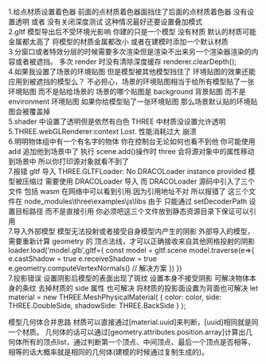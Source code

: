 1.给点材质设置着色器 前面的点材质着色器面挡住了后面的点材质着色器
没有设置透明 或者 没有关闭深度测试 这种情况最好还要设置叠加模式
<br>
2.gltf 模型导出后不受环境光影响
你建的只是一个模型 没有材质 默认的材质可能金属都太高了 将模型的材质金属都改小 或者在建模时添加一个默认材质
<br> 3.分窗口或者特效分层的时候需要多次渲染但是渲染不出来另一个渲染器渲染的内容或者被遮挡。
多次 render 时没有清除深度缓存 renderer.clearDepth();
<br> 4.如果我设置了场景的环境贴图 但是模型被其他模型挡住了 环境贴图的效果还能应用到被遮挡的模型么？
不必担心，场景的环境贴图相当于给所有模型贴了一张环境贴图 而不是贴给场景的
场景的哪个贴图是 background 背景贴图 而不是 environment 环境贴图
如果你给模型贴了一张环境贴图 那么场景默认贴的环境贴图会被覆盖掉
<br>
5.shader 中设置了透明但是依然有白色
THREE 中材质没设置允许透明
<br>
5.THREE.webGLRenderer:context Lost.
性能消耗过大 崩溃
<br> 6.明明物体组中有一个有名字的物体 你在控制台无论如何也看不到他
你可能使用 add 追加他到场景中了 执行 scene.add()操作时 three 会将源对象中的属性移动到场景中 所以你打印源对象就看不到了
<br> 7.报错 gltf 导入 THREE.GLTFLoader: No DRACOLoader instance provided
模型被压缩过 需要使用 DRACOLoader 导入 而 DRACOLoader 源码中引入了三个 文件 包括 wasm 在网络中可以看到引用.因为引用地址不对 所以报错了
这三个文件在 node_modules\three\examples\js\libs
由于 只能通过 setDecoderPath 设置目标路径 而不是直接引用 你必须吧这三个文件放到静态资源目录下保证可以引用
<br> 7.导入外部模型 模型无法投射或者接受自身模型内产生的阴影
外部导入的模型，需要重新计算 geometry 的 顶点法线，才可以正确接收来自其他网格投射的阴影
loader.load('model.glb',gltf={
const model = gltf.scene
model.traverse(e=>{
e.castShadow = true
e.receiveShadow = true
e.geometry.computeVertexNormals() // 解决方案
})
})
<br> 7.投影错误 设置阴影后模型的表面出现了斑纹
设置本身不接受阴影 可解决物体本身的条纹
去掉材质的 side 属性 也可解决
将材质的投影面设置为背面也可解决
let material = new THREE.MeshPhysicalMaterial( { color: color, side: THREE.DoubleSide, shadowSide: THREE.BackSide } );

模型几何体合并思路
材质可以直接通过[material.uuid]来判断，[uuid]相同就是同一个材质。
几何体的话可以通过[geometry.attributes.position.array]计算出几何体所有的顶点list，通过判断第一个顶点、中间顶点、最后一个顶点是否相等，
相等的话大概率就是相同的几何体(建模的时候通过复制生成的)。